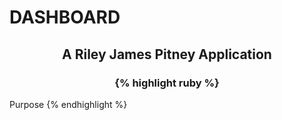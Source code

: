 # DASHBOARD
## <center> A Riley James Pitney Application <center/>
### <center>{% highlight ruby %}
 Purpose
{% endhighlight %}<center/>
